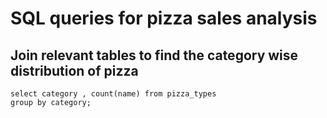 # SQL queries for pizza sales analysis

## Join relevant tables to find the category wise distribution of pizza
 
 ```
select category , count(name) from pizza_types
 group by category;
 ```

